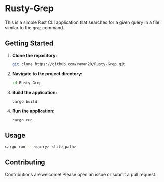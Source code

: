 # Rusty-Grep

This is a simple Rust CLI application that searches for a given query in a file similar to the `grep` command.

## Getting Started

1. **Clone the repository:**
   ```bash
   git clone https://github.com/raman20/Rusty-Grep.git
   ```

2. **Navigate to the project directory:**
   ```bash
   cd Rusty-Grep
   ```

3. **Build the application:**
   ```bash
   cargo build
   ```

4. **Run the application:**
   ```bash
   cargo run
   ```

## Usage

```bash
cargo run -- <query> <file_path>
```

## Contributing

Contributions are welcome! Please open an issue or submit a pull request.